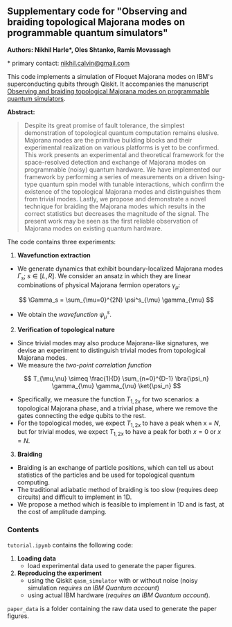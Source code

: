 ## Supplementary code for "Observing and braiding topological Majorana modes on programmable quantum simulators"

**Authors: Nikhil Harle\*, Oles Shtanko, Ramis Movassagh**

\* primary contact: nikhil.calvin@gmail.com

This code implements a simulation of Floquet Majorana modes on IBM's superconducting qubits through Qiskit. It accompanies the manuscript [Observing and braiding topological Majorana modes on programmable quantum simulators](https://arxiv.org/abs/2203.15083).

**Abstract:**
> Despite its great promise of fault tolerance, the simplest demonstration of topological quantum computation remains elusive. Majorana modes are the primitive building blocks and their experimental realization on various platforms is yet to be confirmed. This work presents an experimental and theoretical framework for the space-resolved detection and exchange of Majorana modes on programmable (noisy) quantum hardware. We have implemented our framework by performing a series of measurements on a driven Ising-type quantum spin model with tunable interactions, which confirm the existence of the topological Majorana modes and distinguishes them from trivial modes. Lastly, we propose and demonstrate a novel technique for braiding the Majorana modes which results in the correct statistics but decreases the magnitude of the signal. The present work may be seen as the first reliable observation of Majorana modes on existing quantum hardware.


The code contains three experiments:
1. **Wavefunction extraction**
  * We generate dynamics that exhibit boundary-localized Majorana modes $\Gamma_s$; $s \in [L,R]$. We consider an ansatz in which they are linear combinations of physical Majorana fermion operators $\gamma_{\mu}$:

$$ \Gamma_s = \sum_{\mu=0}^{2N}  \psi^s_{\mu} \gamma_{\mu} $$

  * We obtain the *wavefunction* $\psi^s_{\mu}$.

2. **Verification of topological nature**
  * Since trivial modes may also produce Majorana-like signatures, we devise an experiment to distinguish trivial modes from topological Majorana modes.
  * We measure the *two-point correlation function* 


$$ T_{\mu,\nu} \simeq \frac{1}{D} \sum_{n=0}^{D-1} \bra{\psi_n} \gamma_{\mu} \gamma_{\nu} \ket{\psi_n} $$


  * Specifically, we measure the function $T_{1,2x}$ for two scenarios: a topological Majorana phase, and a trivial phase, where we remove the gates connecting the edge qubits to the rest. 
  * For the topological modes, we expect $T_{1,2x}$ to have a peak when x = $N$, but for trivial modes, we expect $T_{1,2x}$ to have a peak for both $x =0$ or $x=N$.

3. **Braiding**
  * Braiding is an exchange of particle positions, which can tell us about statistics of the particles and be used for topological quantum computing. 
  * The traditional adiabatic method of braiding is too slow (requires deep circuits) and difficult to implement in 1D.
  * We propose a method which is feasible to implement in 1D and is fast, at the cost of amplitude damping.

### Contents
`tutorial.ipynb` contains the following code:
1. **Loading data**
   * load experimental data used to generate the paper figures.
2. **Reproducing the experiment**
   * using the Qiskit `qasm_simulator` with or without noise (noisy simulation *requires an IBM Quantum account*)
   * using actual IBM hardware (*requires an IBM Quantum account*).

`paper_data` is a folder containing the raw data used to generate the paper figures.
